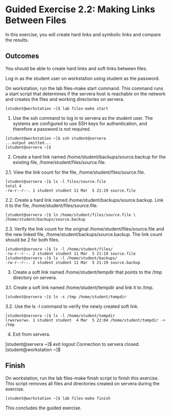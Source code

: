 # Guided Exercise 2.2: Making Links Between Files

In this exercise, you will create hard links and symbolic links and compare the results.

## Outcomes

You should be able to create hard links and soft links between files.

Log in as the student user on workstation using student as the password.

On workstation, run the lab files-make start command. This command runs a start script that determines if the servera host is reachable on the network and creates the files and working directories on servera.

```
[student@workstation ~]$ lab files-make start
```

1. Use the ssh command to log in to servera as the student user. The systems are configured to use SSH keys for authentication, and therefore a password is not required.

```
[student@workstation ~]$ ssh student@servera
...output omitted...
[student@servera ~]$ 
```

2. Create a hard link named /home/student/backups/source.backup for the existing file, /home/student/files/source.file.

2.1. View the link count for the file, /home/student/files/source.file.

```
[student@servera ~]$ ls -l files/source.file
total 4
-rw-r--r--. 1 student student 11 Mar  5 21:19 source.file
```

2.2. Create a hard link named /home/student/backups/source.backup. Link it to the file, /home/student/files/source.file.

```
[student@servera ~]$ ln /home/student/files/source.file \
/home/student/backups/source.backup
```

2.3. Verify the link count for the original /home/student/files/source.file and the new linked file, /home/student/backups/source.backup. The link count should be 2 for both files.

```
[student@servera ~]$ ls -l /home/student/files/
-rw-r--r--. 2 student student 11 Mar  5 21:19 source.file
[student@servera ~]$ ls -l /home/student/backups/
-rw-r--r--. 2 student student 11 Mar  5 21:19 source.backup
```

3. Create a soft link named /home/student/tempdir that points to the /tmp directory on servera.

3.1. Create a soft link named /home/student/tempdir and link it to /tmp.

```
[student@servera ~]$ ln -s /tmp /home/student/tempdir
```

3.2. Use the ls -l command to verify the newly created soft link.

```
[student@servera ~]$ ls -l /home/student/tempdir
lrwxrwxrwx. 1 student student  4 Mar  5 22:04 /home/student/tempdir -> /tmp
```

4. Exit from servera.

[student@servera ~]$ exit
logout
Connection to servera closed.
[student@workstation ~]$

## Finish

On workstation, run the lab files-make finish script to finish this exercise. This script removes all files and directories created on servera during the exercise.

```
[student@workstation ~]$ lab files-make finish
```

This concludes the guided exercise.
